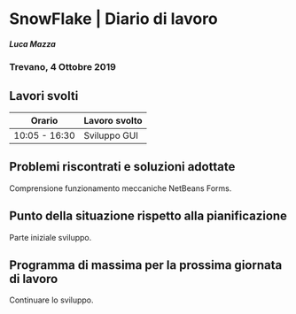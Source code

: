 # SnowFlake | Diario di lavoro
##### Luca Mazza
### Trevano, 4 Ottobre 2019

## Lavori svolti


|Orario        |Lavoro svolto                 |
|--------------|------------------------------|
|10:05 - 16:30|Sviluppo GUI|

##  Problemi riscontrati e soluzioni adottate
Comprensione funzionamento meccaniche NetBeans Forms.

##  Punto della situazione rispetto alla pianificazione
Parte iniziale sviluppo.

## Programma di massima per la prossima giornata di lavoro
Continuare lo sviluppo.

  